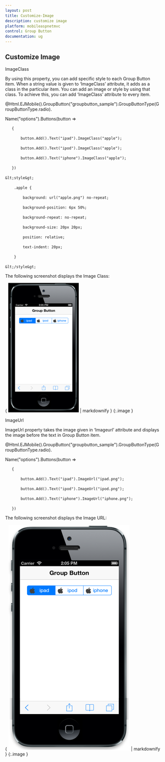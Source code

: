 ```yaml
---
layout: post
title: Customize-Image
description: customize image
platform: mobileaspnetmvc
control: Group Button
documentation: ug
---
```


## Customize Image

ImageClass

By using this property, you can add specific style to each Group Button item. When a string value is given to ‘ImageClass’ attribute, it adds as a class in the particular item. You can add an image or style by using that class. To achieve this, you can add ‘ImageClass’ attribute to every item.



@Html.EJMobile().GroupButton("groupbutton_sample").GroupButtonType(GroupButtonType.radio).

Name("options").Buttons(button =>

       {

           button.Add().Text("ipad").ImageClass("apple");

           button.Add().Text("ipod").ImageClass("apple");

           button.Add().Text("iphone").ImageClass("apple");

       })

    &lt;style&gt;

        .apple {

            background: url("apple.png") no-repeat;

            background-position: 6px 50%;

            background-repeat: no-repeat;

            background-size: 20px 20px;

            position: relative;

            text-indent: 20px;

        }

    &lt;/style&gt;



The following screenshot displays the Image Class:

{ ![](Customize-Image_images/Customize-Image_img1.png) | markdownify }
{:.image }




ImageUrl

ImageUrl property takes the image given in ‘Imageurl’ attribute and displays the image before the text in Group Button item.



@Html.EJMobile().GroupButton("groupbutton_sample").GroupButtonType(GroupButtonType.radio).

Name("options").Buttons(button =>

       {

           button.Add().Text("ipad").ImageUrl("ipad.png");

           button.Add().Text("ipod").ImageUrl("ipod.png");

           button.Add().Text("iphone").ImageUrl("iphone.png");

       })



The following screenshot displays the Image URL:



{ ![C:/Users/vincentxavier/Desktop/Work/Documentation/Complete Doc/Groupbtton/images/ios7_4.png](Customize-Image_images/Customize-Image_img2.png) | markdownify }
{:.image }


